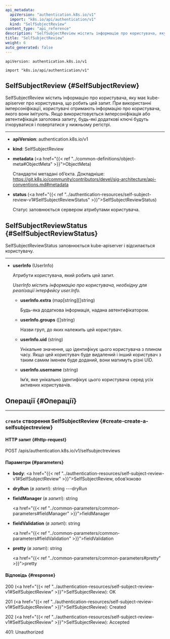 ```yaml
---
api_metadata:
  apiVersion: "authentication.k8s.io/v1"
  import: "k8s.io/api/authentication/v1"
  kind: "SelfSubjectReview"
content_type: "api_reference"
description: "SelfSubjectReview містить інформацію про користувача, яку має kube-apiserver про користувача, що робить цей запит."
title: "SelfSubjectReview"
weight: 6
auto_generated: false
---
```


`apiVersion: authentication.k8s.io/v1`

`import "k8s.io/api/authentication/v1"`

## SelfSubjectReview {#SelfSubjectReview}

SelfSubjectReview містить інформацію про користувача, яку має kube-apiserver про користувача, що робить цей запит. При використанні імперсоніфікації, користувачі отримають інформацію про користувача, якого вони імітують.  Якщо використовується імперсоніфікація або автентифікація заголовка запиту, будь-які додаткові ключі будуть ігноруватися і повертатися у нижньому регістрі.

---

- **apiVersion**: authentication.k8s.io/v1

- **kind**: SelfSubjectReview

- **metadata** (<a href="{{< ref "../common-definitions/object-meta#ObjectMeta" >}}">ObjectMeta</a>)

  Стандартні метадані обʼєкта. Докладніше: https://git.k8s.io/community/contributors/devel/sig-architecture/api-conventions.md#metadata

- **status** (<a href="{{< ref "../authentication-resources/self-subject-review-v1#SelfSubjectReviewStatus" >}}">SelfSubjectReviewStatus</a>)

  Статус заповнюється сервером атрибутами користувача.

## SelfSubjectReviewStatus {#SelfSubjectReviewStatus}

SelfSubjectReviewStatus заповнюється kube-apiserver і відсилається користувачу.

---

- **userInfo** (UserInfo)

  Атрибути користувача, який робить цей запит.

  <a name="UserInfo"></a>
  *UserInfo містить інформацію про користувача, необхідну для реалізації інтерфейсу user.Info.*

  - **userInfo.extra** (map[string][]string)

    Будь-яка додаткова інформація, надана автентифікатором.

  - **userInfo.groups** ([]string)

    Назви груп, до яких належить цей користувач.

  - **userInfo.uid** (string)

    Унікальне значення, що ідентифікує цього користувача з плином часу. Якщо цей користувач буде видалений і інший користувач з таким самим іменем буде доданий, вони матимуть різні UID.

  - **userInfo.username** (string)

    Імʼя, яке унікально ідентифікує цього користувача серед усіх активних користувачів.

## Операції {#Операції}

---

### `create` створення SelfSubjectReview {#create-create-a-selfsubjectreview}

#### HTTP запит {#http-request}

POST /apis/authentication.k8s.io/v1/selfsubjectreviews

#### Параметри {#parameters}

- **body**: <a href="{{< ref "../authentication-resources/self-subject-review-v1#SelfSubjectReview" >}}">SelfSubjectReview</a>, обовʼязково

- **dryRun** (*в запиті*): string
---dryRun</a>

- **fieldManager** (*в запиті*): string

  <a href="{{< ref "../common-parameters/common-parameters#fieldManager" >}}">fieldManager</a>

- **fieldValidation** (*в запиті*): string

  <a href="{{< ref "../common-parameters/common-parameters#fieldValidation" >}}">fieldValidation</a>

- **pretty** (*в запиті*): string

  <a href="{{< ref "../common-parameters/common-parameters#pretty" >}}">pretty</a>

#### Відповідь {#response}

200 (<a href="{{< ref "../authentication-resources/self-subject-review-v1#SelfSubjectReview" >}}">SelfSubjectReview</a>): OK

201 (<a href="{{< ref "../authentication-resources/self-subject-review-v1#SelfSubjectReview" >}}">SelfSubjectReview</a>): Created

202 (<a href="{{< ref "../authentication-resources/self-subject-review-v1#SelfSubjectReview" >}}">SelfSubjectReview</a>): Accepted

401: Unauthorized
